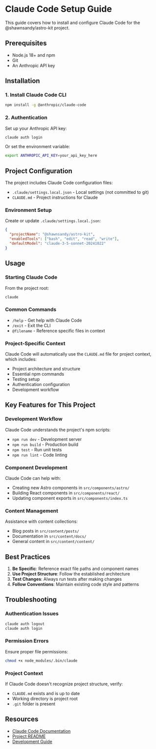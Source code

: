 # Claude Code Setup Guide

This guide covers how to install and configure Claude Code for the @shawnsandy/astro-kit project.

## Prerequisites

- Node.js 18+ and npm
- Git
- An Anthropic API key

## Installation

### 1. Install Claude Code CLI

```bash
npm install -g @anthropic/claude-code
```

### 2. Authentication

Set up your Anthropic API key:

```bash
claude auth login
```

Or set the environment variable:

```bash
export ANTHROPIC_API_KEY=your_api_key_here
```

## Project Configuration

The project includes Claude Code configuration files:

- `.claude/settings.local.json` - Local settings (not committed to git)
- `CLAUDE.md` - Project instructions for Claude

### Environment Setup

Create or update `.claude/settings.local.json`:

```json
{
  "projectName": "@shawnsandy/astro-kit",
  "enabledTools": ["bash", "edit", "read", "write"],
  "defaultModel": "claude-3-5-sonnet-20241022"
}
```

## Usage

### Starting Claude Code

From the project root:

```bash
claude
```

### Common Commands

- `/help` - Get help with Claude Code
- `/exit` - Exit the CLI
- `@filename` - Reference specific files in context

### Project-Specific Context

Claude Code will automatically use the `CLAUDE.md` file for project context, which includes:

- Project architecture and structure
- Essential npm commands
- Testing setup
- Authentication configuration
- Development workflow

## Key Features for This Project

### Development Workflow

Claude Code understands the project's npm scripts:

- `npm run dev` - Development server
- `npm run build` - Production build
- `npm test` - Run unit tests
- `npm run lint` - Code linting

### Component Development

Claude Code can help with:

- Creating new Astro components in `src/components/astro/`
- Building React components in `src/components/react/`
- Updating component exports in `src/components/index.ts`

### Content Management

Assistance with content collections:

- Blog posts in `src/content/posts/`
- Documentation in `src/content/docs/`
- General content in `src/content/content/`

## Best Practices

1. **Be Specific**: Reference exact file paths and component names
2. **Use Project Structure**: Follow the established architecture
3. **Test Changes**: Always run tests after making changes
4. **Follow Conventions**: Maintain existing code style and patterns

## Troubleshooting

### Authentication Issues

```bash
claude auth logout
claude auth login
```

### Permission Errors

Ensure proper file permissions:

```bash
chmod +x node_modules/.bin/claude
```

### Project Context

If Claude Code doesn't recognize project structure, verify:

- `CLAUDE.md` exists and is up to date
- Working directory is project root
- `.git` folder is present

## Resources

- [Claude Code Documentation](https://docs.anthropic.com/en/docs/claude-code)
- [Project README](../README.md)
- [Development Guide](./development.md)
